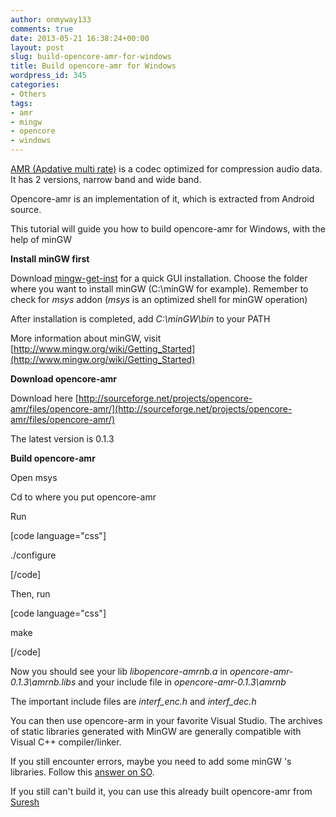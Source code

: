 ```yaml
---
author: onmyway133
comments: true
date: 2013-05-21 16:38:24+00:00
layout: post
slug: build-opencore-amr-for-windows
title: Build opencore-amr for Windows
wordpress_id: 345
categories:
- Others
tags:
- amr
- mingw
- opencore
- windows
---
```


[AMR (Apdative multi rate)](https://en.wikipedia.org/wiki/Adaptive_Multi-Rate_audio_codec) is a codec optimized for compression audio data. It has 2 versions, narrow band and wide band.  

Opencore-amr is an implementation of it, which is extracted from Android source.




This tutorial will guide you how to build opencore-amr for Windows, with the help of minGW




**Install minGW first**  

Download [mingw-get-inst](http://sourceforge.net/projects/mingw/files/) for a quick GUI installation. Choose the folder where you want to install minGW (C:\minGW for example). Remember to check for _msys_ addon (_msys_ is an optimized shell for minGW operation)




After installation is completed, add _C:\minGW\bin_ to your PATH  

More information about minGW, visit [http://www.mingw.org/wiki/Getting_Started](http://www.mingw.org/wiki/Getting_Started)




**Download opencore-amr**  

Download here [http://sourceforge.net/projects/opencore-amr/files/opencore-amr/](http://sourceforge.net/projects/opencore-amr/files/opencore-amr/)  

The latest version is 0.1.3




**Build opencore-amr**  

Open msys  

Cd to where you put opencore-amr  

Run




[code language="css"]  

./configure  

[/code]




Then, run




[code language="css"]  

make  

[/code]




Now you should see your lib   _libopencore-amrnb.a_ in _opencore-amr-0.1.3\amrnb\.libs_ and your include file in _opencore-amr-0.1.3\amrnb_




The important include files are _interf_enc.h_ and _interf_dec.h_




You can then use opencore-arm in your favorite Visual Studio. The archives of static libraries generated with MinGW are generally compatible with Visual C++ compiler/linker.




If you still encounter errors, maybe you need to add some minGW 's libraries. Follow this [answer on SO](http://stackoverflow.com/questions/2096519/from-mingw-static-library-a-to-visual-studio-static-library-lib).




If you still can't build it, you can use this already built opencore-amr from [Suresh](http://www.codeproject.com/Articles/332109/AMR-Audio-Encoding)
